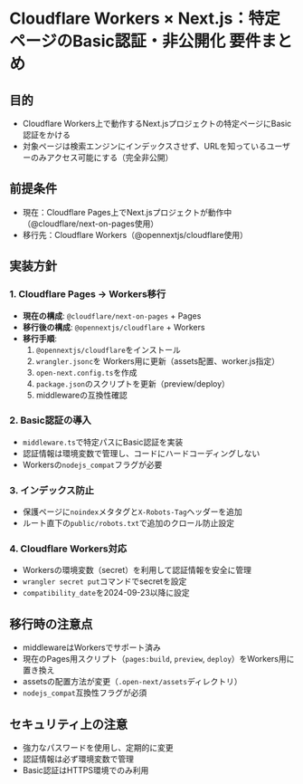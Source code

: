# Cloudflare Workers × Next.js：特定ページのBasic認証・非公開化 要件まとめ

## 目的
- Cloudflare Workers上で動作するNext.jsプロジェクトの特定ページにBasic認証をかける
- 対象ページは検索エンジンにインデックスさせず、URLを知っているユーザーのみアクセス可能にする（完全非公開）

## 前提条件
- 現在：Cloudflare Pages上でNext.jsプロジェクトが動作中（@cloudflare/next-on-pages使用）
- 移行先：Cloudflare Workers（@opennextjs/cloudflare使用）

## 実装方針

### 1. Cloudflare Pages → Workers移行
- **現在の構成**: `@cloudflare/next-on-pages` + Pages
- **移行後の構成**: `@opennextjs/cloudflare` + Workers
- **移行手順**:
  1. `@opennextjs/cloudflare`をインストール
  2. `wrangler.jsonc`を Workers用に更新（assets配置、worker.js指定）
  3. `open-next.config.ts`を作成
  4. `package.json`のスクリプトを更新（preview/deploy）
  5. middlewareの互換性確認

### 2. Basic認証の導入
- `middleware.ts`で特定パスにBasic認証を実装
- 認証情報は環境変数で管理し、コードにハードコーディングしない
- Workersの`nodejs_compat`フラグが必要

### 3. インデックス防止
- 保護ページに`noindex`メタタグと`X-Robots-Tag`ヘッダーを追加
- ルート直下の`public/robots.txt`で追加のクロール防止設定

### 4. Cloudflare Workers対応
- Workersの環境変数（secret）を利用して認証情報を安全に管理
- `wrangler secret put`コマンドでsecretを設定
- `compatibility_date`を2024-09-23以降に設定

## 移行時の注意点
- middlewareはWorkersでサポート済み
- 現在のPages用スクリプト（`pages:build`, `preview`, `deploy`）をWorkers用に置き換え
- assetsの配置方法が変更（`.open-next/assets`ディレクトリ）
- `nodejs_compat`互換性フラグが必須

## セキュリティ上の注意
- 強力なパスワードを使用し、定期的に変更
- 認証情報は必ず環境変数で管理
- Basic認証はHTTPS環境でのみ利用


